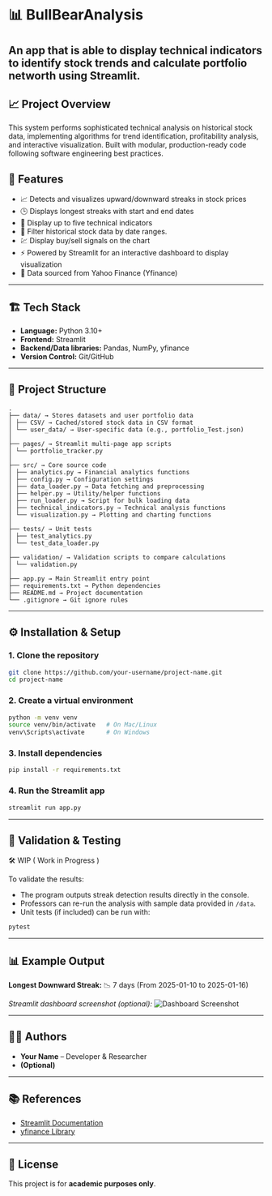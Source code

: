 # 📊 BullBearAnalysis

An app that is able to display technical indicators to identify stock trends and calculate portfolio networth using Streamlit.
---


## 📈 Project Overview

This system performs sophisticated technical analysis on historical stock data, implementing algorithms for trend identification, profitability analysis, and interactive visualization. Built with modular, production-ready code following software engineering best practices.

## 🚀 Features

* 📈 Detects and visualizes upward/downward streaks in stock prices
* 🕒 Displays longest streaks with start and end dates
* 📐 Display up to five technical indicators
* 🔎 Filter historical stock data by date ranges.
* 💹 Display buy/sell signals on the chart
* ⚡ Powered by Streamlit for an interactive dashboard to display visualization
* 💾 Data sourced from Yahoo Finance (Yfinance)

---

## 🏗️ Tech Stack

* **Language:** Python 3.10+
* **Frontend:** Streamlit
* **Backend/Data libraries:** Pandas, NumPy, yfinance
* **Version Control:** Git/GitHub

---

## 📂 Project Structure

```
.
├── data/ → Stores datasets and user portfolio data
│ ├── CSV/ → Cached/stored stock data in CSV format
│ └── user_data/ → User-specific data (e.g., portfolio_Test.json)
│
├── pages/ → Streamlit multi-page app scripts
│ └── portfolio_tracker.py
│
├── src/ → Core source code
│ ├── analytics.py → Financial analytics functions
│ ├── config.py → Configuration settings
│ ├── data_loader.py → Data fetching and preprocessing
│ ├── helper.py → Utility/helper functions
│ ├── run_loader.py → Script for bulk loading data
│ ├── technical_indicators.py → Technical analysis functions
│ └── visualization.py → Plotting and charting functions
│
├── tests/ → Unit tests
│ ├── test_analytics.py
│ └── test_data_loader.py
│
├── validation/ → Validation scripts to compare calculations
│ └── validation.py
│
├── app.py → Main Streamlit entry point
├── requirements.txt → Python dependencies
├── README.md → Project documentation
└── .gitignore → Git ignore rules
```

---

## ⚙️ Installation & Setup

### 1. Clone the repository

```bash
git clone https://github.com/your-username/project-name.git
cd project-name
```

### 2. Create a virtual environment

```bash
python -m venv venv
source venv/bin/activate   # On Mac/Linux
venv\Scripts\activate      # On Windows
```

### 3. Install dependencies

```bash
pip install -r requirements.txt
```

### 4. Run the Streamlit app

```bash
streamlit run app.py
```

---

## 🧪 Validation & Testing

🛠 WIP ( Work in Progress )

To validate the results:

* The program outputs streak detection results directly in the console.
* Professors can re-run the analysis with sample data provided in `/data`.
* Unit tests (if included) can be run with:

```bash
pytest
```

---

## 📊 Example Output

**Longest Downward Streak:**
📉 7 days (From 2025-01-10 to 2025-01-16)

*Streamlit dashboard screenshot (optional):*
![Dashboard Screenshot](docs/screenshot.png)

---

## 👨‍💻 Authors

* **Your Name** – Developer & Researcher
* **(Optional)** 

---

## 📚 References

* [Streamlit Documentation](https://docs.streamlit.io/)
* [yfinance Library](https://pypi.org/project/yfinance/)

---

## 📜 License

This project is for **academic purposes only**.
